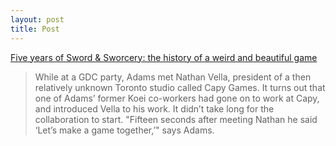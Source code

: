 ```yaml
---
layout: post
title: Post
---
```


[Five years of Sword & Sworcery: the history of a weird and beautiful game](http://www.theverge.com/2016/3/24/11297534/superbrothers-sword-and-sworcery-retrospective)

> While at a GDC party, Adams met Nathan Vella, president of a then relatively unknown Toronto studio called Capy Games. It turns out that one of Adams’ former Koei co-workers had gone on to work at Capy, and introduced Vella to his work. It didn’t take long for the collaboration to start. "Fifteen seconds after meeting Nathan he said ‘Let’s make a game together,’" says Adams.